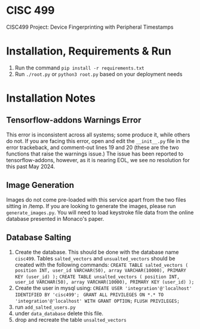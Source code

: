 # CISC 499
CISC499 Project: Device Fingerprinting with Peripheral Timestamps

# Installation, Requirements & Run
1. Run the command ```pip install -r requirements.txt```
2. Run ```./root.py``` or ```python3 root.py``` based on your deployment needs

# Installation Notes
## Tensorflow-addons Warnings Error
This error is inconsistent across all systems; some produce it, while others do not. If you are facing this error, open and edit the ```__init__.py``` file in the error trackeback, and comment-out lines 19 and 20 (these are the two functions that raise the warnings issue.) The issue has been reported to tensorflow-addons, however, as it is nearing EOL, we see no resolution for this past May 2024.

## Image Generation
Images do not come pre-loaded with this service apart from the two files sitting in /temp. If you are looking to generate the images, please run ```generate_images.py```. You will need to load keystroke file data from the online database presented in Monaco's paper.

## Database Salting
1. Create the database. This should be done with the database name ```cisc499```. Tables ```salted_vectors``` and ```unsualted_vectors``` should be created with the following commands:
     ```CREATE TABLE salted_vectors ( position INT, user_id VARCHAR(50), array VARCHAR(10000), PRIMARY KEY (user_id) );```
    ```CREATE TABLE unsalted_vectors ( position INT, user_id VARCHAR(50), array VARCHAR(10000), PRIMARY KEY (user_id) );```
2. Create the user in mysql using:
    ```CREATE USER 'integration'@'localhost' IDENTIFIED BY 'cisc499';```
    ``` GRANT ALL PRIVILEGES ON *.* TO 'integration'@'localhost' WITH GRANT OPTION;```
    ```FLUSH PRIVILEGES;```
3. run ```add_salted_users.py```
4. under ```data_database``` delete this file.
5. drop and recreate the table ```unsalted_vectors```